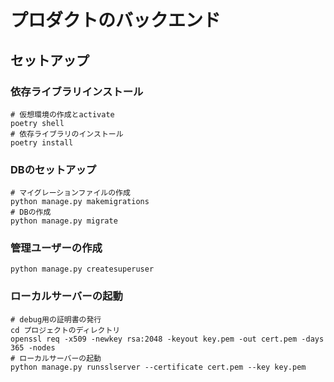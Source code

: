 # プロダクトのバックエンド
## セットアップ
### 依存ライブラリインストール
```
# 仮想環境の作成とactivate
poetry shell
# 依存ライブラリのインストール
poetry install
```

### DBのセットアップ
```
# マイグレーションファイルの作成
python manage.py makemigrations
# DBの作成
python manage.py migrate
```

### 管理ユーザーの作成
```
python manage.py createsuperuser
```

### ローカルサーバーの起動
```
# debug用の証明書の発行
cd プロジェクトのディレクトリ
openssl req -x509 -newkey rsa:2048 -keyout key.pem -out cert.pem -days 365 -nodes
# ローカルサーバーの起動
python manage.py runsslserver --certificate cert.pem --key key.pem
```




